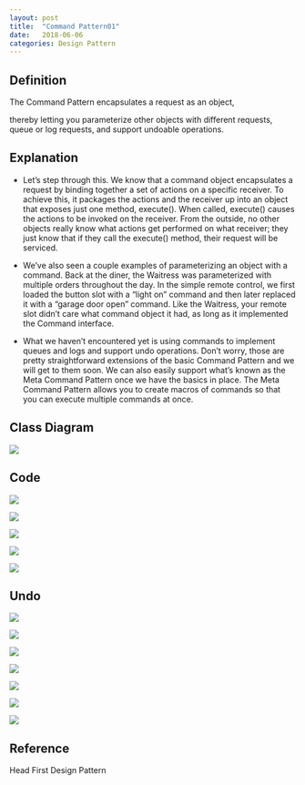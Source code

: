 ```yaml
---
layout: post
title:  "Command Pattern01"
date:   2018-06-06
categories: Design Pattern
---
```


## Definition

The Command Pattern encapsulates a request as an object, 

thereby letting you parameterize other objects with different requests, queue or log requests, and support undoable operations.

## Explanation

- Let’s step through this. We know that a command object encapsulates a request by binding together a set of actions on a specific receiver. To achieve this, it packages the actions and the receiver up into an object that exposes just one method, execute(). When called, execute() causes the actions to be invoked on the receiver. From the outside, no other objects really know what actions get performed on what receiver; they just know that if they call the execute() method, their request will be serviced. 
- We’ve also seen a couple examples of parameterizing an object with a command. Back at the diner, the Waitress was parameterized with multiple orders throughout the day. In the simple remote control, we first loaded the button slot with a “light on” command and then later replaced it with a “garage door open” command. Like the Waitress, your remote slot didn’t care what command object it had, as long as it implemented the Command interface. 

- What we haven’t encountered yet is using commands to implement queues and logs and support undo operations. Don’t worry, those are pretty straightforward extensions of the basic Command Pattern and we will get to them soon. We can also easily support what’s known as the Meta Command Pattern once we have the basics in place. The Meta Command Pattern allows you to create macros of commands so that you can execute multiple commands at once.  

## Class Diagram

![](/image/commandPattern01.png)

## Code

![](/image/commandPattern02.png)

![](/image/commandPattern03.png)

![](/image/commandPattern04.png)

![](/image/commandPattern05.png)

![](/image/commandPattern06.png)

## Undo

![](/image/commandPattern07.png)

![](/image/commandPattern08.png)

![](/image/commandPattern09.png)

![](/image/commandPattern10.png)

![](/image/commandPattern11.png)

![](/image/commandPattern12.png)

![](/image/commandPattern13.png)

## Reference

Head First Design Pattern

